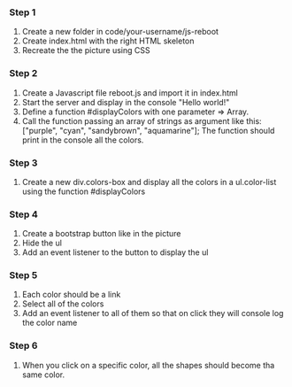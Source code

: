 ### Step 1
1. Create a new folder in code/your-username/js-reboot
2. Create index.html with the right HTML skeleton
3. Recreate the the picture using CSS

### Step 2
1. Create a Javascript file reboot.js and import it in index.html
2. Start the server and display in the console "Hello world!"
3. Define a function #displayColors with one parameter => Array.
4. Call the function passing an array of strings as argument like this:
     ["purple", "cyan", "sandybrown", "aquamarine"];
    The function should print in the console all the colors.

### Step 3
1. Create a new div.colors-box and display all the colors in a ul.color-list using
    the function #displayColors

### Step 4
1. Create a bootstrap button like in the picture
2. Hide the ul
3. Add an event listener to the button to display the ul


### Step 5
1. Each color should be a link
2. Select all of the colors
2. Add an event listener to all of them so that on click they will
    console log the color name

### Step 6
1. When you click on a specific color, all the shapes should
    become tha same color.
